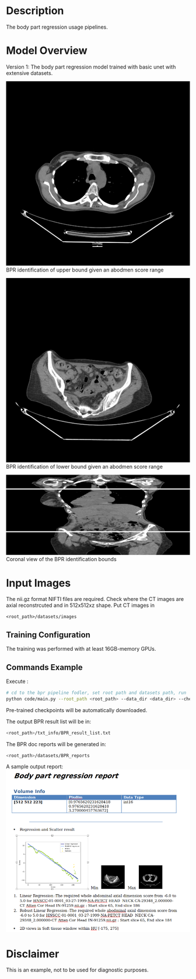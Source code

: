 # Description

The body part regression usage pipelines.

# Model Overview

Version 1: The body part regression model trained with basic unet with extensive datasets. 

![Alt text](./docs/img/sample1.png)
BPR identification of upper bound given an abodmen score range

![Alt text](./docs/img/sample2.png)
BPR identification of lower bound given an abodmen score range

![Alt text](./docs/img/sample3.png)
Coronal view of the BPR identification bounds

# Input Images
The nii.gz format NIFTI files are required. Check where the CT images are axial reconstrcuted and in 512x512xz shape. 
Put CT images in 
```
<root_path>/datasets/images
```

## Training Configuration

The training was performed with at least 16GB-memory GPUs.


## Commands Example

Execute :


```bash
# cd to the bpr pipeline fodler, set root path and datasets path, run
python code/main.py --root_path <root_path> --data_dir <data_dir> --checkpoint_BPR <file path to download>
```

Pre-trained checkpoints will be automatically downloaded.

The output BPR result list will be in:
```bash
<root_path>/txt_info/BPR_result_list.txt
```

The BPR doc reports will be generated in:
```bash
<root_path>/datasets/BPR_reports
```

A sample output report: 
![Alt text](./docs/img/report.png)


# Disclaimer

This is an example, not to be used for diagnostic purposes.

